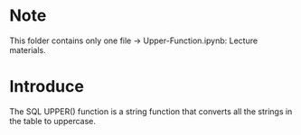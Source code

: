 # Note
This folder contains only one file -> Upper-Function.ipynb: Lecture materials.
# Introduce
The SQL UPPER() function is a string function that converts all the strings in the table to uppercase.
